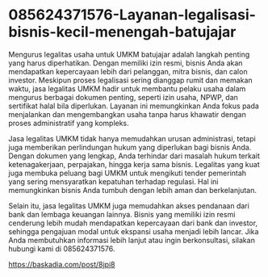 # 085624371576-Layanan-legalisasi-bisnis-kecil-menengah-batujajar
Mengurus legalitas usaha untuk UMKM batujajar adalah langkah penting yang harus diperhatikan. Dengan memiliki izin resmi, bisnis Anda akan mendapatkan kepercayaan lebih dari pelanggan, mitra bisnis, dan calon investor. Meskipun proses legalisasi sering dianggap rumit dan memakan waktu, jasa legalitas UMKM hadir untuk membantu pelaku usaha dalam mengurus berbagai dokumen penting, seperti izin usaha, NPWP, dan sertifikat halal bila diperlukan. Layanan ini memungkinkan Anda fokus pada menjalankan dan mengembangkan usaha tanpa harus khawatir dengan proses administratif yang kompleks.

Jasa legalitas UMKM tidak hanya memudahkan urusan administrasi, tetapi juga memberikan perlindungan hukum yang diperlukan bagi bisnis Anda. Dengan dokumen yang lengkap, Anda terhindar dari masalah hukum terkait ketenagakerjaan, perpajakan, hingga kerja sama bisnis. Legalitas yang kuat juga membuka peluang bagi UMKM untuk mengikuti tender pemerintah yang sering mensyaratkan kepatuhan terhadap regulasi. Hal ini memungkinkan bisnis Anda tumbuh dengan lebih aman dan berkelanjutan.

Selain itu, jasa legalitas UMKM juga memudahkan akses pendanaan dari bank dan lembaga keuangan lainnya. Bisnis yang memiliki izin resmi cenderung lebih mudah mendapatkan kepercayaan dari bank dan investor, sehingga pengajuan modal untuk ekspansi usaha menjadi lebih lancar.
Jika Anda membutuhkan informasi lebih lanjut atau ingin berkonsultasi, silakan hubungi kami di 085624371576.

https://baskadia.com/post/8jpi8

